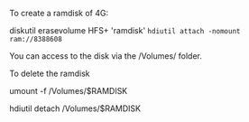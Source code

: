 To create a ramdisk of 4G:

diskutil erasevolume HFS+ 'ramdisk' `hdiutil attach -nomount ram://8388608`

You can access to the disk via the /Volumes/ folder.

To delete the ramdisk

umount -f /Volumes/$RAMDISK

hdiutil detach /Volumes/$RAMDISK
